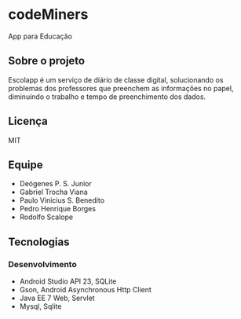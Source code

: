 # codeMiners
App para Educação

## Sobre o projeto

Escolapp é um serviço de diário de classe digital, solucionando os problemas dos professores que preenchem as informações no papel, diminuindo o trabalho e tempo de preenchimento dos dados. 

## Licença

MIT

## Equipe

* Deógenes P. S. Junior
* Gabriel Trocha Viana
* Paulo Vinicius S. Benedito
* Pedro Henrique Borges
* Rodolfo Scalope

## Tecnologias


### Desenvolvimento

* Android Studio API 23, SQLite
* Gson, Android Asynchronous Http Client
* Java EE 7 Web, Servlet
* Mysql, Sqlite
